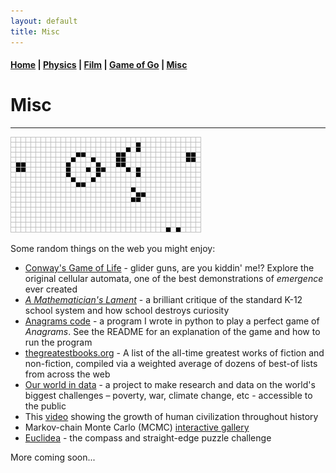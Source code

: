 ```yaml
---
layout: default
title: Misc
---
```


#### [Home](index.md) | [Physics](physics.md) | [Film](film.md) | [Game of Go](go.md) | [Misc](misc.md)

# Misc
---

![conway gif](/images/glidergun_cropped.gif)

Some random things on the web you might enjoy:

* [Conway's Game of Life](https://playgameoflife.com/) - glider guns, are you kiddin' me!? Explore the original cellular automata, one of the best demonstrations of *emergence* ever created
* [*A Mathematician's Lament*](https://www.maa.org/external_archive/devlin/LockhartsLament.pdf) - a brilliant critique of the standard K-12 school system and how school destroys curiosity
* [Anagrams code](https://github.com/WSLockhart/Anagrams) - a program I wrote in python to play a perfect game of *Anagrams*. See the README for an explanation of the game and how to run the program
* [thegreatestbooks.org](https://thegreatestbooks.org) - A list of the all-time greatest works of fiction and non-fiction, compiled via a weighted average of dozens of best-of lists from across the web 
* [Our world in data](https://ourworldindata.org) - a project to make research and data on the world's biggest challenges – poverty, war, climate change, etc - accessible to the public
* This [video](https://www.youtube.com/watch?v=PUwmA3Q0_OE&ab_channel=AmericanMuseumofNaturalHistory) showing the growth of human civilization throughout history 
* Markov-chain Monte Carlo (MCMC) [interactive gallery](https://chi-feng.github.io/mcmc-demo)
* [Euclidea](https://www.euclidea.xyz/) - the compass and straight-edge puzzle challenge

More coming soon...

<!--

* [Timelapse](https://www.youtube.com/watch?v=LLCF7vPanrY) of every nuclear weapon detonated from 1945-1998. 
* [www.erowid.org](https://www.erowid.org/) - the vault of information on and personal accounts of psychoactive drugs
<br/>
NASA TV [live](https://www.nasa.gov/multimedia/nasatv/index.html)
Live view from the International Space Station:
<style>.embed-container { position: relative; padding-bottom: 56.25%; height: 0; overflow: hidden; max-width: 150%; } .embed-container iframe, .embed-container object, .embed-container embed { position: absolute; top: 0; left: 0; width: 100%; height: 100%; }</style>
<iframe src='https://www.ustream.tv/embed/17074538?html5ui' frameborder='0' allowfullscreen></iframe>
-->
